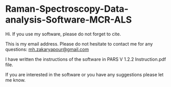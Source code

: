 # Raman-Spectroscopy-Data-analysis-Software-MCR-ALS

Hi. If you use my software, please do not forget to cite.

This is my email address. Please do not hesitate to contact me for any questions:
mh.zakaryapour@gmail.com

I have written the instructions of the software in PARS V 1.2.2 Instruction.pdf file.

If you are interested in the software or you have any suggestions please let me know.
